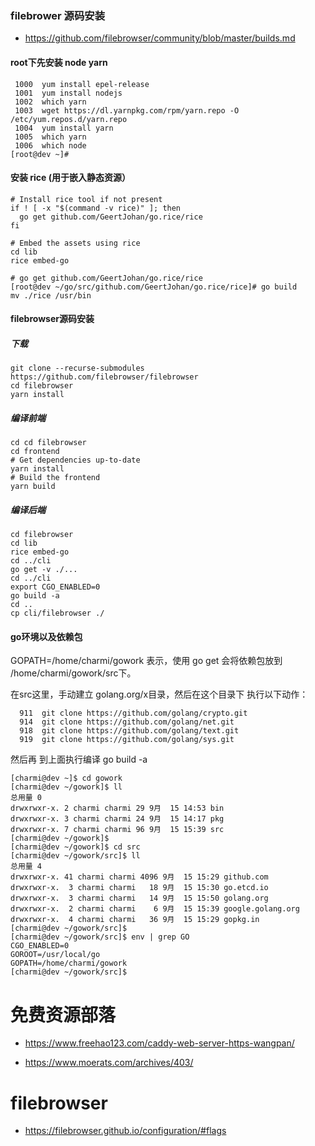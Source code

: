 ### filebrower 源码安装 
* https://github.com/filebrowser/community/blob/master/builds.md
#### root下先安装 node yarn
```
 1000  yum install epel-release
 1001  yum install nodejs
 1002  which yarn
 1003  wget https://dl.yarnpkg.com/rpm/yarn.repo -O /etc/yum.repos.d/yarn.repo
 1004  yum install yarn
 1005  which yarn
 1006  which node
[root@dev ~]# 
```

#### 安装 rice (用于嵌入静态资源）
```
# Install rice tool if not present
if ! [ -x "$(command -v rice)" ]; then
  go get github.com/GeertJohan/go.rice/rice
fi

# Embed the assets using rice
cd lib
rice embed-go
```
```
# go get github.com/GeertJohan/go.rice/rice
[root@dev ~/go/src/github.com/GeertJohan/go.rice/rice]# go build
mv ./rice /usr/bin
```


#### filebrowser源码安装

##### 下载
```
git clone --recurse-submodules https://github.com/filebrowser/filebrowser
cd filebrowser
yarn install

```
##### 编译前端
```
cd cd filebrowser
cd frontend
# Get dependencies up-to-date
yarn install
# Build the frontend
yarn build
```
##### 编译后端
```
cd filebrowser
cd lib
rice embed-go
cd ../cli
go get -v ./...
cd ../cli
export CGO_ENABLED=0
go build -a
cd ..
cp cli/filebrowser ./
```

#### go环境以及依赖包
GOPATH=/home/charmi/gowork 表示，使用 go get 会将依赖包放到 /home/charmi/gowork/src下。

在src这里，手动建立 golang.org/x目录，然后在这个目录下
执行以下动作：
```
  911  git clone https://github.com/golang/crypto.git
  914  git clone https://github.com/golang/net.git
  918  git clone https://github.com/golang/text.git
  919  git clone https://github.com/golang/sys.git
```
然后再 到上面执行编译 go build -a


```
[charmi@dev ~]$ cd gowork
[charmi@dev ~/gowork]$ ll
总用量 0
drwxrwxr-x. 2 charmi charmi 29 9月  15 14:53 bin
drwxrwxr-x. 3 charmi charmi 24 9月  15 14:17 pkg
drwxrwxr-x. 7 charmi charmi 96 9月  15 15:39 src
[charmi@dev ~/gowork]$ 
[charmi@dev ~/gowork]$ cd src
[charmi@dev ~/gowork/src]$ ll
总用量 4
drwxrwxr-x. 41 charmi charmi 4096 9月  15 15:29 github.com
drwxrwxr-x.  3 charmi charmi   18 9月  15 15:30 go.etcd.io
drwxrwxr-x.  3 charmi charmi   14 9月  15 15:50 golang.org
drwxrwxr-x.  2 charmi charmi    6 9月  15 15:39 google.golang.org
drwxrwxr-x.  4 charmi charmi   36 9月  15 15:29 gopkg.in
[charmi@dev ~/gowork/src]$ 
[charmi@dev ~/gowork/src]$ env | grep GO
CGO_ENABLED=0
GOROOT=/usr/local/go
GOPATH=/home/charmi/gowork
[charmi@dev ~/gowork/src]$ 
```




# 免费资源部落

* https://www.freehao123.com/caddy-web-server-https-wangpan/

* https://www.moerats.com/archives/403/

# filebrowser
* https://filebrowser.github.io/configuration/#flags
